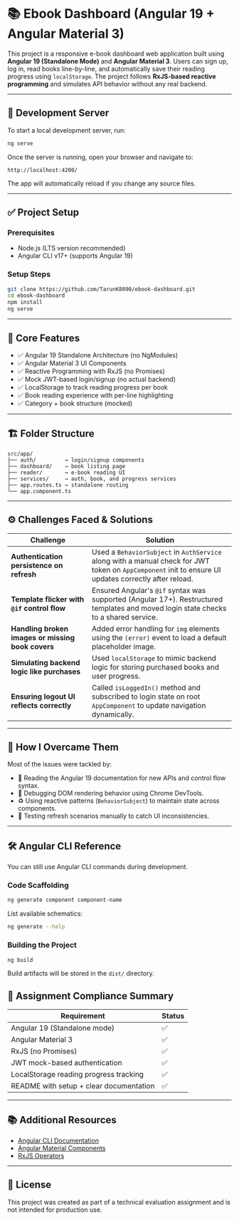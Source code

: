 # 📚 Ebook Dashboard (Angular 19 + Angular Material 3)

This project is a responsive e-book dashboard web application built using **Angular 19 (Standalone Mode)** and **Angular Material 3**. Users can sign up, log in, read books line-by-line, and automatically save their reading progress using `localStorage`. The project follows **RxJS-based reactive programming** and simulates API behavior without any real backend.

---

## 🚀 Development Server

To start a local development server, run:

```bash
ng serve
```

Once the server is running, open your browser and navigate to:

```
http://localhost:4200/
```

The app will automatically reload if you change any source files.

---

## ✅ Project Setup

### Prerequisites

- Node.js (LTS version recommended)
- Angular CLI v17+ (supports Angular 19)

### Setup Steps

```bash
git clone https://github.com/TarunK8090/ebook-dashboard.git
cd ebook-dashboard
npm install
ng serve
```

---

## 🧠 Core Features

- ✅ Angular 19 Standalone Architecture (no NgModules)
- ✅ Angular Material 3 UI Components
- ✅ Reactive Programming with RxJS (no Promises)
- ✅ Mock JWT-based login/signup (no actual backend)
- ✅ LocalStorage to track reading progress per book
- ✅ Book reading experience with per-line highlighting
- ✅ Category + book structure (mocked)

---

## 🏗️ Folder Structure

```
src/app/
├── auth/         → login/signup components
├── dashboard/    → book listing page
├── reader/       → e-book reading UI
├── services/     → auth, book, and progress services
├── app.routes.ts → standalone routing
└── app.component.ts
```

---

## ⚙️ Challenges Faced & Solutions

| Challenge | Solution |
|----------|----------|
| **Authentication persistence on refresh** | Used a `BehaviorSubject` in `AuthService` along with a manual check for JWT token on `AppComponent` init to ensure UI updates correctly after reload. |
| **Template flicker with `@if` control flow** | Ensured Angular's `@if` syntax was supported (Angular 17+). Restructured templates and moved login state checks to a shared service. |
| **Handling broken images or missing book covers** | Added error handling for `img` elements using the `(error)` event to load a default placeholder image. |
| **Simulating backend logic like purchases** | Used `localStorage` to mimic backend logic for storing purchased books and user progress. |
| **Ensuring logout UI reflects correctly** | Called `isLoggedIn()` method and subscribed to login state on root `AppComponent` to update navigation dynamically. |

---

## 📌 How I Overcame Them

Most of the issues were tackled by:

- 📖 Reading the Angular 19 documentation for new APIs and control flow syntax.
- 🧪 Debugging DOM rendering behavior using Chrome DevTools.
- ♻️ Using reactive patterns (`BehaviorSubject`) to maintain state across components.
- 🔁 Testing refresh scenarios manually to catch UI inconsistencies.

---

## 🛠 Angular CLI Reference

You can still use Angular CLI commands during development.

### Code Scaffolding

```bash
ng generate component component-name
```

List available schematics:

```bash
ng generate --help
```

### Building the Project

```bash
ng build
```

Build artifacts will be stored in the `dist/` directory.

## 📌 Assignment Compliance Summary

| Requirement                               | Status |
|-------------------------------------------|--------|
| Angular 19 (Standalone mode)              | ✅     |
| Angular Material 3                        | ✅     |
| RxJS (no Promises)                        | ✅     |
| JWT mock-based authentication             | ✅     |
| LocalStorage reading progress tracking    | ✅     |
| README with setup + clear documentation   | ✅     |

---

## 📚 Additional Resources

- [Angular CLI Documentation](https://angular.dev/tools/cli)
- [Angular Material Components](https://m3.material.io)
- [RxJS Operators](https://rxjs.dev/guide/operators)

---

## 🧾 License

This project was created as part of a technical evaluation assignment and is not intended for production use.

